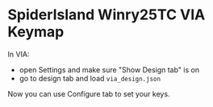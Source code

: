 # SpiderIsland Winry25TC VIA Keymap

In VIA:

- open Settings and make sure "Show Design tab" is on
- go to design tab and load `via_design.json`

Now you can use Configure tab to set your keys.
